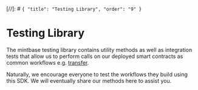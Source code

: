 [//]: # `{ "title": "Testing Library", "order": "9" }`
# Testing Library

The mintbase testing library contains utility methods as well as integration tests that allow us to perform calls on our deployed smart contracts as common workflows e.g. [transfer](src/tests/transfer.ts).

Naturally, we encourage everyone to test the workflows they build using this SDK. We will eventually share our methods here to assist you.